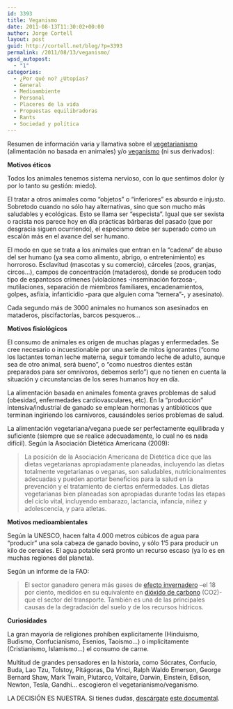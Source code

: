 ```yaml
---
id: 3393
title: Veganismo
date: 2011-08-13T11:30:02+00:00
author: Jorge Cortell
layout: post
guid: http://cortell.net/blog/?p=3393
permalink: /2011/08/13/veganismo/
wpsd_autopost:
  - "1"
categories:
  - ¿Por qué no? ¿Utopías?
  - General
  - Medioambiente
  - Personal
  - Placeres de la vida
  - Propuestas equilibradoras
  - Rants
  - Sociedad y polí­tica
---
```

Resumen de información varia y llamativa sobre el <a title="http://es.wikipedia.org/wiki/Vegetarianismo" href="http://es.wikipedia.org/wiki/Vegetarianismo" target="_blank">vegetarianismo</a> (alimentación no basada en animales) y/o <a title="http://es.wikipedia.org/wiki/Veganismo" href="http://es.wikipedia.org/wiki/Veganismo" target="_blank">veganismo</a> (ni sus derivados):

**Motivos éticos**

Todos los animales tenemos sistema nervioso, con lo que sentimos dolor (y por lo tanto su gestión: miedo).

El tratar a otros animales como &#8220;objetos&#8221; o &#8220;inferiores&#8221; es absurdo e injusto. Sobretodo cuando no sólo hay alternativas, sino que son mucho más saludables y ecológicas. Esto se llama ser &#8220;especista&#8221;. Igual que ser sexista o racista nos parece hoy en día prácticas bárbaras del pasado (que por desgracia siguen ocurriendo), el especismo debe ser superado como un escalón más en el avance del ser humano.

El modo en que se trata a los animales que entran en la &#8220;cadena&#8221; de abuso del ser humano (ya sea como alimento, abrigo, o entretenimiento) es horroroso. Esclavitud (mascotas y su comercio), cárceles (zoos, granjas, circos&#8230;), campos de concentración (mataderos), donde se producen todo tipo de espantosos crímenes (violaciones -inseminación forzosa-, mutilaciones, separación de miembros familiares, encadenamientos, golpes, asfixia, infanticidio -para que alguien coma &#8220;ternera&#8221;-, y asesinato).

Cada segundo más de 3000 animales no humanos son asesinados en mataderos, piscifactorías, barcos pesqueros&#8230;

**Motivos fisiológicos**

El consumo de animales es origen de muchas plagas y enfermedades. Se cree necesario o incuestionable por una serie de mitos ignorantes (&#8220;como los lactantes toman leche materna, seguir tomando leche de adulto, aunque sea de otro animal, será bueno&#8221;, o &#8220;como nuestros dientes están preparados para ser omnívoros, debemos serlo&#8221;) que no tienen en cuenta la situación y circunstancias de los seres humanos hoy en día.

La alimentación basada en animales fomenta graves problemas de salud (obesidad, enfermedades cardiovasculares, etc). En la &#8220;producción&#8221; intensiva/industrial de ganado se emplean hormonas y antibióticos que terminan ingiriendo los carnívoros, causándoles serios problemas de salud.

La alimentación vegetariana/vegana puede ser perfectamente equilibrada y suficiente (siempre que se realice adecuadamente, lo cual no es nada difícil). Según la Asociación Dietética Americana (2009):

> La posición de la Asociación Americana de Dietética dice que las dietas vegetarianas apropiadamente planeadas, incluyendo las dietas totalmente vegetarianas o veganas, son saludables, nutricionalmentes adecuadas y pueden aportar beneficios para la salud en la prevención y el tratamiento de ciertas enfermedades. Las dietas vegetarianas bien planeadas son apropiadas durante todas las etapas del ciclo vital, incluyendo embarazo, lactancia, infancia, niñez y adolescencia, y para atletas.

**Motivos medioambientales**

Según la UNESCO, hacen falta 4.000 metros cúbicos de agua para &#8220;producir&#8221; una sola cabeza de ganado bovino, y sólo 1&#8217;5 para producir un kilo de cereales. El agua potable será pronto un recurso escaso (ya lo es en muchas regiones del planeta).

Según un informe de la FAO:

> El sector ganadero genera más gases de [efecto invernadero](http://es.wikipedia.org/wiki/Efecto_invernadero "Efecto invernadero") –el 18 por ciento, medidos en su equivalente en [dióxido de carbono](http://es.wikipedia.org/wiki/Di%C3%B3xido_de_carbono "Dióxido de carbono") (CO2)- que el sector del transporte. También es una de las principales causas de la degradación del suelo y de los recursos hídricos.

**Curiosidades**

La gran mayoría de religiones prohíben explícitamente (Hinduismo, Budismo, Confucianismo, Esenios, Taoismo&#8230;) o implicitamente (Cristianismo, Islamismo&#8230;) el consumo de carne.

Multitud de grandes pensadores en la historia, como Sócrates, Confucio, Buda, Lao Tzu, Tolstoy, Pitágoras, Da Vinci, Ralph Waldo Emerson, George Bernard Shaw, Mark Twain, Plutarco, Voltaire, Darwin, Einstein, Edison, Newton, Tesla, Gandhi&#8230; escogieron el vegetarianismo/veganismo.

LA DECISIÓN ES NUESTRA. Si tienes dudas, <a title="http://www.cinetube.es/documentales/naturaleza/ver-documental-earthlings.html" href="http://www.cinetube.es/documentales/naturaleza/ver-documental-earthlings.html" target="_blank">descárgate</a> <a title="http://www.filmaffinity.com/es/film808856.html" href="http://www.filmaffinity.com/es/film808856.html" target="_blank">este documental</a>.